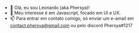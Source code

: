 - 👋 Olá, eu sou Leonardo (aka Phersya)!
- 👀 Meu interesse é em Javascript, focado em UI e UX.
- 📫 Para entrar em contato comigo, só enviar um e-amail em contact.phersya@gmail.com ou pelo discord Phersya#1217

<!---
phersyaz/phersyaz is a ✨ special ✨ repository because its `README.md` (this file) appears on your GitHub profile.
You can click the Preview link to take a look at your changes.
--->
